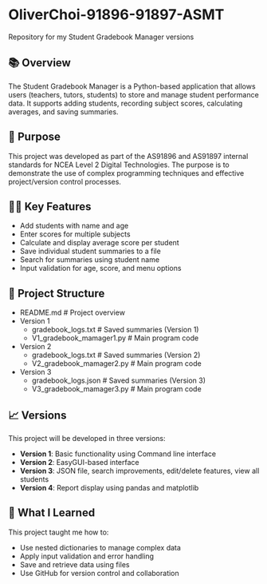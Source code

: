 # OliverChoi-91896-91897-ASMT
Repository for my Student Gradebook Manager versions

## 📚 Overview
The Student Gradebook Manager is a Python-based application that allows users (teachers, tutors, students) to store and manage student performance data. It supports adding students, recording subject scores, calculating averages, and saving summaries.

## 🎯 Purpose
This project was developed as part of the AS91896 and AS91897 internal standards for NCEA Level 2 Digital Technologies. The purpose is to demonstrate the use of complex programming techniques and effective project/version control processes.

## 👨‍💻 Key Features
- Add students with name and age
- Enter scores for multiple subjects
- Calculate and display average score per student
- Save individual student summaries to a file
- Search for summaries using student name
- Input validation for age, score, and menu options

## 📁 Project Structure
- README.md # Project overview
- Version 1
  - gradebook_logs.txt # Saved summaries (Version 1)
  - V1_gradebook_mamager1.py # Main program code
- Version 2
  - gradebook_logs.txt # Saved summaries (Version 2)
  - V2_gradebook_mamager2.py # Main program code
- Version 3
  - gradebook_logs.json # Saved summaries (Version 3)
  - V3_gradebook_mamager3.py # Main program code

## 📈 Versions
This project will be developed in three versions:
- **Version 1**: Basic functionality using Command line interface
- **Version 2**: EasyGUI-based interface 
- **Version 3**: JSON file, search improvements, edit/delete features, view all students
- **Version 4**: Report display using pandas and matplotlib

## 🧠 What I Learned
This project taught me how to:
- Use nested dictionaries to manage complex data
- Apply input validation and error handling
- Save and retrieve data using files
- Use GitHub for version control and collaboration




